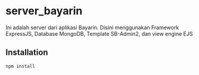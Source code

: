 # server_bayarin
Ini adalah server dari aplikasi Bayarin. Disini menggunakan Framework ExpressJS, Database MongoDB, Template SB-Admin2, dan view engine EJS

## Installation
```bash
npm install
```